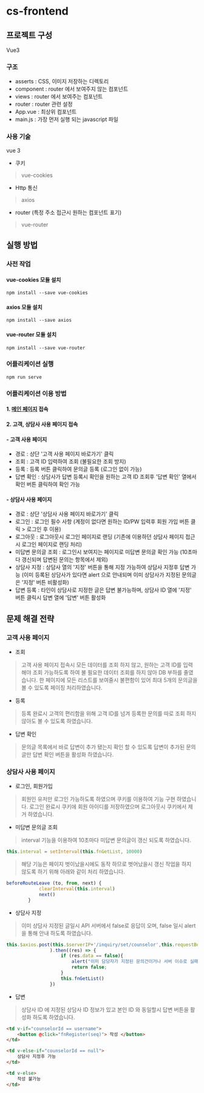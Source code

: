 # cs-frontend

## 프로젝트 구성
Vue3
### 구조
- asserts : CSS, 이미지 저장하는 디렉토리
- component : router 에서 보여주지 않는 컴포넌트
- views : router 에서 보여주는 컴포넌트
- router : router 관련 설정
- App.vue : 최상위 컴포넌트
- main.js : 가장 먼저 실행 되는 javascript 파일

### 사용 기술
vue 3
- 쿠키
> vue-cookies
- Http 통신 
> axios
- router (특정 주소 접근시 원하는 컴포넌트 표기)
> vue-router
## 실행 방법
### 사전 작업
#### vue-cookies 모듈 설치
```
npm install --save vue-cookies 
```
#### axios 모듈 설치
```
npm install --save axios
```
#### vue-router 모듈 설치
```
npm install --save vue-router
```
### 어플리케이션 실행
```
npm run serve
```
### 어플리케이션 이용 방법
#### 1. [메인 페이지](http://localhost:8081) 접속
#### 2. 고객, 상담사 사용 페이지 접속
#### - 고객 사용 페이지
- 경로 : 상단 '고객 사용 페이지 바로가기' 클릭
- 조회 : 고객 ID 입력하여 조회 (불필요한 조회 방지)
- 등록 : 등록 버튼 클릭하여 문의글 등록 (로그인 없이 가능)
- 답변 확인 : 상담사가 답변 등록시 확인을 원하는 고객 ID 조회후 '답변 확인' 열에서 확인 버튼 클릭하여 확인 가능
#### - 상담사 사용 페이지
- 경로 : 상단 '상담사 사용 페이지 바로가기' 클릭
- 로그인 : 로그인 필수 사항 (계정이 없다면 원하는 ID/PW 입력후 회원 가입 버튼 클릭 > 로그인 후 이용)
- 로그아웃 : 로그아웃시 로그인 페이지로 랜딩 (기존에 이용하던 상담사 페이지 접근시 로그인 페이지로 랜딩 처리)
- 미답변 문의글 조회 : 로그인시 보여지는 페이지로 미답변 문의글 확인 가능 (10초마다 갱신되며 답변된 문의는 항목에서 제외)
- 상담사 지정 : 상담사 열의 '지정' 버튼을 통해 지정 가능하여 상담사 지정후 답변 가능 (이미 등록된 상담사가 있다면 alert 으로 안내되며 이미 상담사가 지정된 문의글은 '지정' 버튼 비활성화)
- 답변 등록 : 타인이 상담사로 지정한 글은 답변 불가능하며, 상담사 ID 열에 '지정' 버튼 클릭시 답변 열에 '답변' 버튼 활성화
## 문제 해결 전략
### 고객 사용 페이지
- 조회
> 고객 사용 페이지 접속시 모든 데이터를 조회 하지 않고, 원하는 고객 ID를 입력 해야 조회 가능하도록 하여 불 필요한 데이터 조회를 하지 않아 DB 부하를 줄였습니다.
> 한 페이지에 모든 리스트를 보여줄시 불편함이 있어 최대 5개의 문의글을 볼 수 있도록 페이징 처리하였습니다.
- 등록
> 등록 완료시 고객의 편리함을 위해 고객 ID를 넘겨 등록한 문의를 따로 조회 하지 않아도 볼 수 있도록 하였습니다.
- 답변 확인
> 문의글 목록에서 바로 답변이 추가 됐는지 확인 할 수 있도록 답변이 추가된 문의글만 답변 확인 버튼을 활성화 하였습니다.
### 상담사 사용 페이지
- 로그인, 회원가입
> 회원인 유저만 로그인 가능하도록 하였으며 쿠키를 이용하여 기능 구현 하였습니다.
> 로그인 완료시 쿠키에 회원 아이디를 저장하였으며 로그아웃시 쿠키에서 제거 하였습니다.
- 미답변 문의글 조회
> interval 기능을 이용하여 10초마다 미답변 문의글이 갱신 되도록 하였습니다.
```js
this.interval = setInterval(this.fnGetList, 10000)
```
> 해당 기능은 페이지 벗이났을시에도 동작 하므로 벗어났을시 갱신 작업을 하지 않도록 하기 위해 아래와 같이 처리 하였습니다.
```js
beforeRouteLeave (to, from, next) {
            clearInterval(this.interval)
            next()
        }
```
- 상담사 지정
> 이미 상담사 지정된 글일시 API 서버에서 false로 응답이 오며, false 일시 alert 을 통해 안내 하도록 하였습니다.
```js
this.$axios.post(this.$serverIP+'/inquiry/set/counselor',this.requestBody
                ).then((res) => {
                    if (res.data == false){
                        alert("이미 담당자가 지정된 문의건이거나 서버 이슈로 실패 하였습니다.");
                        return false;
                    }
                    this.fnGetList()
                })
```
- 답변
> 상담사 ID 에 지정된 상담사 ID 정보가 있고 본인 ID 와 동일할시 답변 버튼을 활성화 하도록 하였습니다.
```html
<td v-if="counselorId == username">
    <button @click="fnRegister(seq)"> 작성 </button>
</td>

<td v-else-if="counselorId == null">
    상담사 지정후 가능
</td>

<td v-else>
    작성 불가능
</td>
```